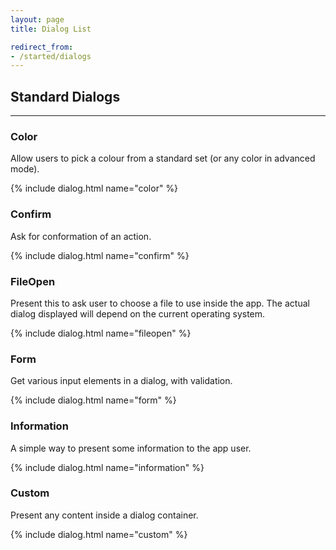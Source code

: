 ```yaml
---
layout: page
title: Dialog List

redirect_from:
- /started/dialogs
---
```


## Standard Dialogs

---

### Color

Allow users to pick a colour from a standard set (or any color in advanced mode).

{% include dialog.html name="color" %}

### Confirm

Ask for conformation of an action.

{% include dialog.html name="confirm" %}

### FileOpen

Present this to ask user to choose a file to use inside the app.
The actual dialog displayed will depend on the current operating system.

{% include dialog.html name="fileopen" %}

### Form

Get various input elements in a dialog, with validation.

{% include dialog.html name="form" %}

### Information

A simple way to present some information to the app user.

{% include dialog.html name="information" %}

### Custom

Present any content inside a dialog container.

{% include dialog.html name="custom" %}

